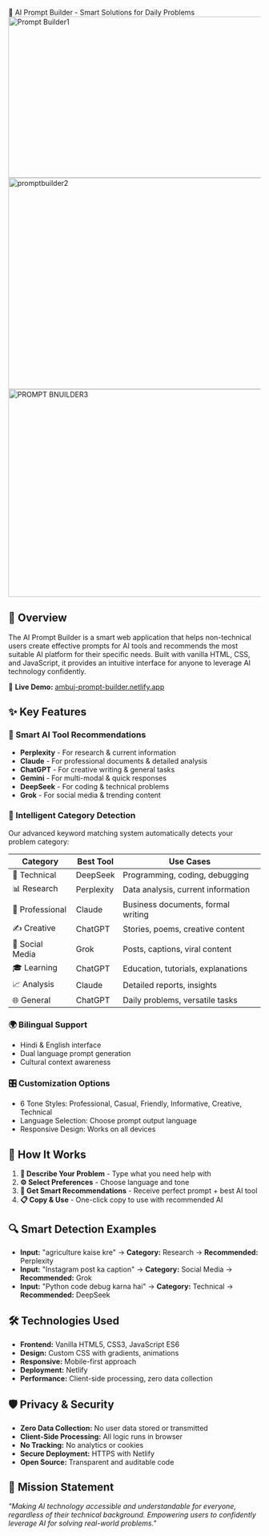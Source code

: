 🚀 AI Prompt Builder - Smart Solutions for Daily Problems<img width="930" height="322" alt="Prompt Builder1" src="https://github.com/user-attachments/assets/1785013a-37d5-4280-a719-05e9b711d660" />
<img width="881" height="422" alt="promptbuilder2" src="https://github.com/user-attachments/assets/2751cded-6cc0-4b2d-aa38-618114039ef8" />
<img width="838" height="415" alt="PROMPT BNUILDER3" src="https://github.com/user-attachments/assets/d5b8ef75-ff14-46da-83bd-4674dd01913c" />

## 🌟 Overview
The AI Prompt Builder is a smart web application that helps non-technical users create effective prompts for AI tools and recommends the most suitable AI platform for their specific needs. Built with vanilla HTML, CSS, and JavaScript, it provides an intuitive interface for anyone to leverage AI technology confidently.

🎯 **Live Demo:** [ambuj-prompt-builder.netlify.app](https://ambuj-prompt-builder.netlify.app)

## ✨ Key Features

### 🧠 Smart AI Tool Recommendations
- **Perplexity** - For research & current information  
- **Claude** - For professional documents & detailed analysis  
- **ChatGPT** - For creative writing & general tasks  
- **Gemini** - For multi-modal & quick responses  
- **DeepSeek** - For coding & technical problems  
- **Grok** - For social media & trending content  

### 🎨 Intelligent Category Detection
Our advanced keyword matching system automatically detects your problem category:

| Category | Best Tool | Use Cases |
|----------|-----------|-----------|
| 🔧 Technical | DeepSeek | Programming, coding, debugging |
| 📊 Research | Perplexity | Data analysis, current information |
| 💼 Professional | Claude | Business documents, formal writing |
| ✍️ Creative | ChatGPT | Stories, poems, creative content |
| 📱 Social Media | Grok | Posts, captions, viral content |
| 🎓 Learning | ChatGPT | Education, tutorials, explanations |
| 📈 Analysis | Claude | Detailed reports, insights |
| 🌐 General | ChatGPT | Daily problems, versatile tasks |

### 🌍 Bilingual Support
- Hindi & English interface  
- Dual language prompt generation  
- Cultural context awareness  

### 🎛️ Customization Options
- 6 Tone Styles: Professional, Casual, Friendly, Informative, Creative, Technical  
- Language Selection: Choose prompt output language  
- Responsive Design: Works on all devices  

## 🚀 How It Works
1. **📝 Describe Your Problem** - Type what you need help with  
2. **⚙️ Select Preferences** - Choose language and tone  
3. **🎯 Get Smart Recommendations** - Receive perfect prompt + best AI tool  
4. **📋 Copy & Use** - One-click copy to use with recommended AI  

## 🔍 Smart Detection Examples
- **Input:** "agriculture kaise kre" → **Category:** Research → **Recommended:** Perplexity  
- **Input:** "Instagram post ka caption" → **Category:** Social Media → **Recommended:** Grok  
- **Input:** "Python code debug karna hai" → **Category:** Technical → **Recommended:** DeepSeek  

## 🛠️ Technologies Used
- **Frontend:** Vanilla HTML5, CSS3, JavaScript ES6  
- **Design:** Custom CSS with gradients, animations  
- **Responsive:** Mobile-first approach  
- **Deployment:** Netlify  
- **Performance:** Client-side processing, zero data collection  

## 🛡️ Privacy & Security
- **Zero Data Collection:** No user data stored or transmitted  
- **Client-Side Processing:** All logic runs in browser  
- **No Tracking:** No analytics or cookies  
- **Secure Deployment:** HTTPS with Netlify  
- **Open Source:** Transparent and auditable code  

## 🎯 Mission Statement
*"Making AI technology accessible and understandable for everyone, regardless of their technical background. Empowering users to confidently leverage AI for solving real-world problems."*
